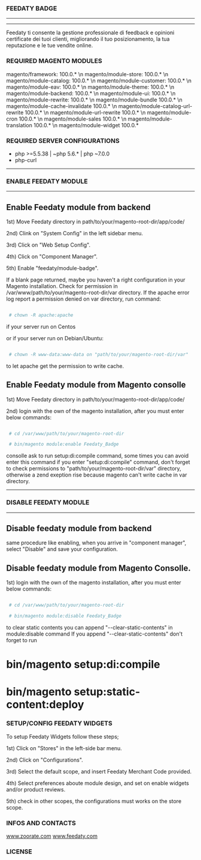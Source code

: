 ### FEEDATY BADGE
---------------------------------------------------------------------------------------------------------------------
---------------------------------------------------------------------------------------------------------------------
Feedaty ti consente la gestione professionale
di feedback e opinioni certificate dei tuoi clienti,
migliorando il tuo posizionamento,
la tua reputazione e le tue vendite online.

### REQUIRED MAGENTO MODULES

magento/framework: 					100.0.* \n
magento/module-store: 				100.0.* \n
magento/module-catalog: 			100.0.* \n
magento/module-customer: 			100.0.* \n
magento/module-eav: 				100.0.* \n
magento/module-theme: 				100.0.* \n
magento/module-backend: 			100.0.* \n
magento/module-ui: 					100.0.* \n
magento/module-rewrite: 			100.0.* \n
magento/module-bundle				100.0.* \n
magento/module-cache-invalidate		100.0.* \n
magento/module-catalog-url-rewrite	100.0.* \n
magento/module-url-rewrite 			100.0.* \n
magento/module-cron					100.0.* \n
magento/module-sales				100.0.* \n
magento/module-translation			100.0.* \n
magento/module-widget				100.0.*

### REQUIRED SERVER CONFIGURATIONS

- php >=5.5.38 | ~php 5.6.* | php ~7.0.0
- php-curl 


---------------------------------------------------------------------------------------------------------------------
### ENABLE FEEDATY MODULE
---------------------------------------------------------------------------------------------------------------------
## Enable Feedaty module from backend
1st) Move Feedaty directory in path/to/your/magento-root-dir/app/code/

2nd) Clink on "System Config" in the left sidebar menu.

3rd) Click on "Web Setup Config".

4th) Click on "Component Manager".

5th) Enable "feedaty/module-badge".

If a blank page returned, maybe you haven't a right configuration in your
Magento installation.
Check for permission in /var/www/path/to/your/magento-root-dir/var directory.
If the apache error log report a permission denied on var 
directory, run command:
```bash

 # chown -R apache:apache 

```
if your server run on Centos

or if your server run on Debian/Ubuntu:

```bash

 # chown -R www-data:www-data on "path/to/your/magento-root-dir/var"

```

 to let apache get the permission to write cache.

## Enable Feedaty module from Magento consolle

1st) Move Feedaty directory in path/to/your/magento-root-dir/app/code/

2nd) login with the own of the magento installation, after you must enter below commands:

```bash

 # cd /var/www/path/to/your/magento-root-dir

 # bin/magento module:enable Feedaty_Badge

```
 consolle ask to run setup:di:compile command, some times you can avoid enter this command
 if you enter "setup:di:compile" command, don't forget to check permissions to 
 "path/to/your/magento-root-dir/var" directory, otherwise a zend exeption rise
 because magento can't write cache in var directory.

-----------------------------------------------------------------------------------------------------------------------
### DISABLE FEEDATY MODULE
-----------------------------------------------------------------------------------------------------------------------
## Disable feedaty module from backend

same procedure like enabling, when you arrive in "component manager", select "Disable" and save your configuration.

## Disable feedaty module from Magento Consolle.

1st) login with the own of the magento installation, after you must enter below commands:
```bash

 # cd /var/www/path/to/your/magento-root-dir

 # bin/magento module:disable Feedaty_Badge

```
to clear static contents you can append "--clear-static-contents" in module:disable command
If you append "--clear-static-contents" don't forget to run

 # bin/magento setup:di:compile
 # bin/magento setup:static-content:deploy

### SETUP/CONFIG FEEDATY WIDGETS

To setup Feedaty Widgets follow these steps;

1st) Click on "Stores" in the left-side bar menu.

2nd) Click on "Configurations".

3rd) Select the default scope, and insert Feedaty Merchant Code provided.

4th) Select preferences aboute module design, and set on enable widgets and/or product reviews.

5th) check in other scopes, the configurations must works on the store scope.

### INFOS AND CONTACTS

www.zoorate.com
www.feedaty.com

### LICENSE


